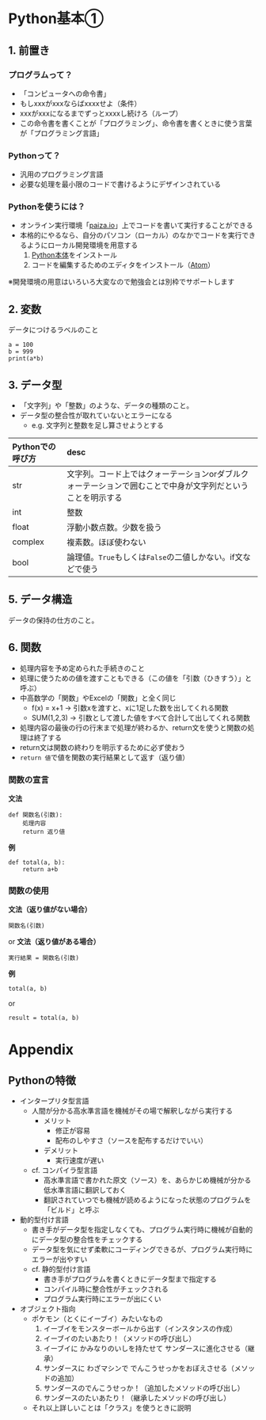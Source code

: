 # Python基本①
## 1. 前置き
### プログラムって？
* 「コンピュータへの命令書」
* もしxxxがxxxならばxxxxせよ（条件）
* xxxがxxxになるまでずっとxxxxし続けろ（ループ）
* この命令書を書くことが「プログラミング」、命令書を書くときに使う言葉が「プログラミング言語」
### Pythonって？
* 汎用のプログラミング言語
* 必要な処理を最小限のコードで書けるようにデザインされている
### Pythonを使うには？
* オンライン実行環境「[paiza.io](https://paiza.io/ja)」上でコードを書いて実行することができる
* 本格的にやるなら、自分のパソコン（ローカル）のなかでコードを実行できるようにローカル開発環境を用意する
  1. [Python本体](https://www.python.org)をインストール
  2. コードを編集するためのエディタをインストール（[Atom](https://atom.io)）

※開発環境の用意はいろいろ大変なので勉強会とは別枠でサポートします

## 2. 変数
データにつけるラベルのこと
```
a = 100
b = 999
print(a*b)
```

## 3. データ型
* 「文字列」や「整数」のような、データの種類のこと。
* データ型の整合性が取れていないとエラーになる
  * e.g. 文字列と整数を足し算させようとする

| Pythonでの呼び方 |desc |
|:---|:---|
|str |文字列。コード上ではクォーテーションorダブルクォーテーションで囲むことで中身が文字列だということを明示する |
|int |整数 |
|float |浮動小数点数。少数を扱う |
|complex |複素数。ほぼ使わない |
|bool |論理値。`True`もしくは`False`の二値しかない。if文などで使う |

## 5. データ構造
データの保持の仕方のこと。
###

## 6. 関数
* 処理内容を予め定められた手続きのこと
* 処理に使うための値を渡すこともできる（この値を「引数（ひきすう）」と呼ぶ）
* 中高数学の「関数」やExcelの「関数」と全く同じ
  * f(x) = x+1 -> 引数xを渡すと、xに1足した数を出してくれる関数
  * SUM(1,2,3) -> 引数として渡した値をすべて合計して出してくれる関数
* 処理内容の最後の行の行末まで処理が終わるか、return文を使うと関数の処理は終了する
* return文は関数の終わりを明示するために必ず使おう
* `return 値`で値を関数の実行結果として返す（返り値）

### 関数の宣言
**文法**
```
def 関数名(引数):
    処理内容
    return 返り値
```

**例**
```
def total(a, b):
    return a+b
```
### 関数の使用
**文法（返り値がない場合）**
```
関数名(引数)
```
or
**文法（返り値がある場合）**
```
実行結果 = 関数名(引数)
```
**例**
```
total(a, b)
```
or
```
result = total(a, b)
```

# Appendix

## Pythonの特徴
* インタープリタ型言語
  * 人間が分かる高水準言語を機械がその場で解釈しながら実行する
    * メリット
      * 修正が容易
      * 配布のしやすさ（ソースを配布するだけでいい）
    * デメリット
      * 実行速度が遅い
  * cf. コンパイラ型言語
    * 高水準言語で書かれた原文（ソース）を、あらかじめ機械が分かる低水準言語に翻訳しておく
    * 翻訳されていつでも機械が読めるようになった状態のプログラムを「ビルド」と呼ぶ
* 動的型付け言語
  * 書き手がデータ型を指定しなくても、プログラム実行時に機械が自動的にデータ型の整合性をチェックする
  * データ型を気にせず柔軟にコーディングできるが、プログラム実行時にエラーが出やすい
  * cf. 静的型付け言語
    * 書き手がプログラムを書くときにデータ型まで指定する
    * コンパイル時に整合性がチェックされる
    * プログラム実行時にエラーが出にくい
* オブジェクト指向
  * ポケモン（とくにイーブイ）みたいなもの
    1. イーブイをモンスターボールから出す（インスタンスの作成）
    2. イーブイのたいあたり！（メソッドの呼び出し）
    3. イーブイに かみなりのいしを持たせて サンダースに進化させる（継承）
    4. サンダースに わざマシンで でんこうせっかをおぼえさせる（メソッドの追加）
    5. サンダースのでんこうせっか！（追加したメソッドの呼び出し）
    6. サンダースのたいあたり！（継承したメソッドの呼び出し）
  * それ以上詳しいことは「クラス」を使うときに説明
